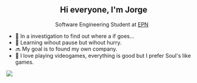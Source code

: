 <h2 align= "center">
  <img src="https://media.giphy.com/media/hvRJCLFzcasrR4ia7z/giphy.gif" width="5px">
  Hi everyone, I'm Jorge
</h2>

<p align = "center">
  Software Engineering Student at <a href = "https://www.epn.edu.ec"> EPN </a> 
</p>

- 💬 In a investigation to find out where a if goes...
- 🌇 Learning wihout pause but wihout hurry.
- 🔜 My goal is to found my own company.
- 💝 I love playing videogames, everything is good but I prefer Soul's like games. 

![](https://steamuserimages-a.akamaihd.net/ugc/280722191113912623/15175D029458715E3E140644641574E3AE611B29/?imw=5000&imh=5000&ima=fit&impolicy=Letterbox&imcolor=%23000000&letterbox=false)

